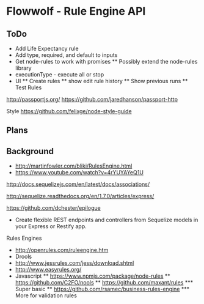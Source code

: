 # Flowwolf - Rule Engine API

## ToDo
* Add Life Expectancy rule
* Add type, required, and default to inputs
* Get node-rules to work with promises
** Possibly extend the node-rules library
* executionType - execute all or stop
* UI
** Create rules
** show edit rule history
** Show previous runs
** Test Rules

http://passportjs.org/
https://github.com/jaredhanson/passport-http

Style
https://github.com/felixge/node-style-guide

## Plans


## Background
* http://martinfowler.com/bliki/RulesEngine.html
* https://www.youtube.com/watch?v=4rYUYAYeQ1U 

http://docs.sequelizejs.com/en/latest/docs/associations/

http://sequelize.readthedocs.org/en/1.7.0/articles/express/

https://github.com/dchester/epilogue
* Create flexible REST endpoints and controllers from Sequelize models in your Express or Restify app.



Rules Engines
* http://openrules.com/ruleengine.htm
* Drools
* http://www.jessrules.com/jess/download.shtml
* http://www.easyrules.org/
* Javascript
** https://www.npmjs.com/package/node-rules
** https://github.com/C2FO/nools
** https://github.com/maxant/rules
*** Super basic
** https://github.com/rsamec/business-rules-engine
*** More for validation rules
